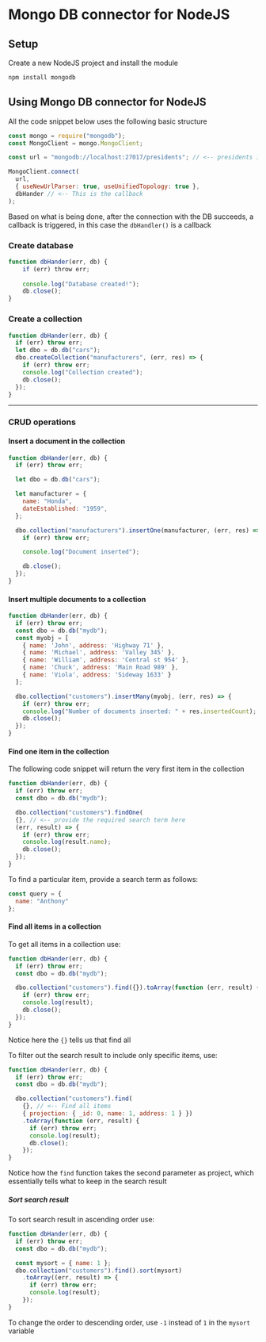 # Mongo DB connector for NodeJS

## Setup

Create a new NodeJS project and install the module

```powershell
npm install mongodb
```

## Using Mongo DB connector for NodeJS
All the code snippet below uses the following basic structure
```js
const mongo = require("mongodb");
const MongoClient = mongo.MongoClient;

const url = "mongodb://localhost:27017/presidents"; // <-- presidents is the name of the DB

MongoClient.connect(
  url,
  { useNewUrlParser: true, useUnifiedTopology: true },
  dbHander // <-- This is the callback
);
```

Based on what is being done, after the connection with the DB succeeds, a callback is triggered, in this case the `dbHandler()` is a callback

### Create database

```js
function dbHander(err, db) {
    if (err) throw err;  
    
    console.log("Database created!");  
    db.close();
}

```

### Create a collection
```js
function dbHander(err, db) {
  if (err) throw err;
  let dbo = db.db("cars");
  dbo.createCollection("manufacturers", (err, res) => {
    if (err) throw err;
    console.log("Collection created");
    db.close();
  });
}
```
---

### CRUD operations

#### Insert a document in the collection

```js
function dbHander(err, db) {
  if (err) throw err;

  let dbo = db.db("cars");

  let manufacturer = {
    name: "Honda",
    dateEstablished: "1959",
  };

  dbo.collection("manufacturers").insertOne(manufacturer, (err, res) => {
    if (err) throw err;

    console.log("Document inserted");

    db.close();
  });
}
```

#### Insert multiple documents to a collection

```js
function dbHander(err, db) {
  if (err) throw err;
  const dbo = db.db("mydb");
  const myobj = [
    { name: 'John', address: 'Highway 71' },
    { name: 'Michael', address: 'Valley 345' },
    { name: 'William', address: 'Central st 954' },
    { name: 'Chuck', address: 'Main Road 989' },
    { name: 'Viola', address: 'Sideway 1633' }
  ];

  dbo.collection("customers").insertMany(myobj, (err, res) => {
    if (err) throw err;
    console.log("Number of documents inserted: " + res.insertedCount);
    db.close();
  });
}
```

#### Find one item in the collection
The following code snippet will return the very first item in the collection
```js
function dbHander(err, db) {
  if (err) throw err;
  const dbo = db.db("mydb");

  dbo.collection("customers").findOne(
  {}, // <-- provide the required search term here 
  (err, result) => {
    if (err) throw err;
    console.log(result.name);
    db.close();
  });
}
```

To find a particular item, provide a search term as follows:
```js
const query = {
  name: "Anthony"
};
```

#### Find all items in a collection

To get all items in a collection use:
```js
function dbHander(err, db) {
  if (err) throw err;
  const dbo = db.db("mydb");

  dbo.collection("customers").find({}).toArray(function (err, result) {
    if (err) throw err;
    console.log(result);
    db.close();
  });
}
```

Notice here the `{}` tells us that find all

To filter out the search result to include only specific items, use:
```js
function dbHander(err, db) {
  if (err) throw err;
  const dbo = db.db("mydb");

  dbo.collection("customers").find(
    {}, // <-- Find all items
    { projection: { _id: 0, name: 1, address: 1 } })
    .toArray(function (err, result) {
      if (err) throw err;
      console.log(result);
      db.close();
    });
}
```

Notice how the `find` function takes the second parameter as project, which essentially tells what to keep in the search result

##### Sort search result
To sort search result in ascending order use:
```js
function dbHander(err, db) {
  if (err) throw err;
  const dbo = db.db("mydb");

  const mysort = { name: 1 };
  dbo.collection("customers").find().sort(mysort)
    .toArray((err, result) => {
      if (err) throw err;
      console.log(result);
    });
}
```

To change the order to descending order, use `-1` instead of `1` in the `mysort` variable
